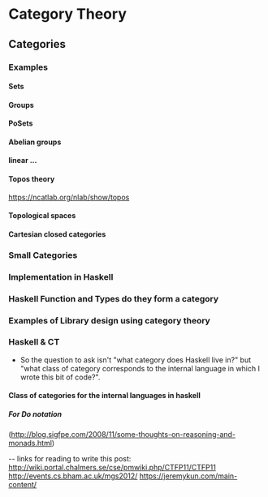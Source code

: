 
# Category Theory 

## Categories

### Examples 


#### Sets 

#### Groups 

#### PoSets

#### Abelian groups 

#### linear ...

#### Topos theory
https://ncatlab.org/nlab/show/topos

#### Topological spaces

#### Cartesian closed categories 

### Small Categories

### Implementation in Haskell 

### Haskell Function and Types do they form a category 

### Examples of Library design using category theory

### Haskell & CT 
- So the question to ask isn't "what category does Haskell live in?" but "what class of category corresponds to the internal language in which I wrote this bit of code?".  


#### Class of categories for the internal languages in haskell 

##### For Do notation 
(http://blog.sigfpe.com/2008/11/some-thoughts-on-reasoning-and-monads.html)

-- 
links for reading to write this post:
http://wiki.portal.chalmers.se/cse/pmwiki.php/CTFP11/CTFP11
http://events.cs.bham.ac.uk/mgs2012/
https://jeremykun.com/main-content/
